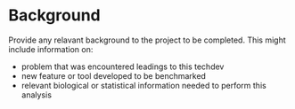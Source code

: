 # Background

Provide any relavant background to the project to be completed. This might include information on:
- problem that was encountered leadings to this techdev
- new feature or tool developed to be benchmarked
- relevant biological or statistical information needed to perform this analysis